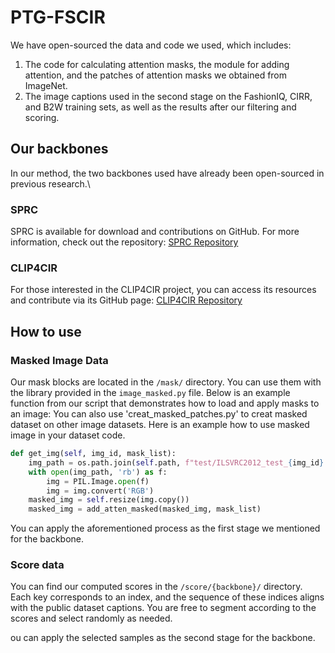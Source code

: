 # PTG-FSCIR
We have open-sourced the data and code we used, which includes: 
1. The code for calculating attention masks, the module for adding attention, and the patches of attention masks we obtained from ImageNet.
2. The image captions used in the second stage on the FashionIQ, CIRR, and B2W training sets, as well as the results after our filtering and scoring.
## Our backbones
In our method, the two backbones used have already been open-sourced in previous research.\\
### SPRC

SPRC is available for download and contributions on GitHub. For more information, check out the repository:
[SPRC Repository](https://github.com/chunmeifeng/SPRC)

### CLIP4CIR

For those interested in the CLIP4CIR project, you can access its resources and contribute via its GitHub page:
[CLIP4CIR Repository](https://github.com/ABaldrati/CLIP4Cir)

## How to use


### Masked Image Data

Our mask blocks are located in the `/mask/` directory. You can use them with the library provided in the `image_masked.py` file. Below is an example function from our script that demonstrates how to load and apply masks to an image:
You can also use 'creat_masked_patches.py' to creat masked dataset on other image datasets.
Here is an example how to use masked image in your dataset code.
```python
def get_img(self, img_id, mask_list):
    img_path = os.path.join(self.path, f"test/ILSVRC2012_test_{img_id}.JPEG")
    with open(img_path, 'rb') as f:
        img = PIL.Image.open(f)
        img = img.convert('RGB')
    masked_img = self.resize(img.copy())
    masked_img = add_atten_masked(masked_img, mask_list)
```
You can apply the aforementioned process as the first stage we mentioned for the backbone.

### Score data
You can find our computed scores in the `/score/{backbone}/` directory. Each key corresponds to an index, and the sequence of these indices aligns with the public dataset captions. You are free to segment according to the scores and select randomly as needed.

ou can apply the selected samples as the second stage for the backbone.
